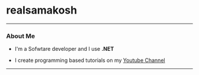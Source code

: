 # realsamakosh
---
### About Me

- I'm a Sofwtare developer and I use **.NET**

- I create programming based tutorials on my [Youtube Channel](https://www.youtube.com/channel/UCM9v2pIVVZ3DnyrQJm0uF0A)

---
